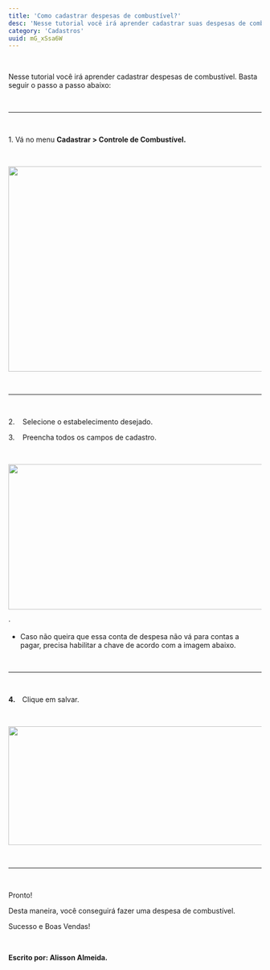 ```yaml
---
title: 'Como cadastrar despesas de combustível?'
desc: 'Nesse tutorial você irá aprender cadastrar suas despesas de combustível.'
category: 'Cadastros'
uuid: mG_xSsa6W
---
```


<p><br></p><p><span style='font-size: 14px;'>Nesse tutorial você irá aprender cadastrar despesas de combustível. Basta seguir o passo a passo abaixo:</span></p><p><br></p><hr><p><span><br></span></p><p><span>1. </span><span style='font-size: 14px;'>Vá no menu <strong>Cadastrar &gt; Controle de Combustível.</strong></span></p><p><span style='font-size: 14px;'><strong><br></strong></span></p><div class='se-component se-image-container __se__float-none'><figure style='margin: 0px;'><img data-index='0' style='width: 802px; height: 408px;' data-rotatey='' data-rotatex='' data-rotate='' data-size='802px,408px' data-origin=',' data-file-size='0' data-file-name='cadastrarCombustivel1.png' data-align='none' data-proportion='true' alt='' src='https://vendergas.github.io/vendergas-imagens/cadastrarCombustivel1.png'>                                        </figure></div><p><span><span><br></span></span></p><hr><p><span><span><br></span></span></p><p><span><span>2.<span>&nbsp; &nbsp;&nbsp;</span></span></span><span style='font-size: 14px;'>Selecione o estabelecimento desejado.</span></p><p>3.&nbsp;&nbsp;&nbsp; <span style='font-size: 14px;'>Preencha todos os campos de cadastro.</span></p><p><br></p><div class='se-component se-image-container __se__float-none'><figure style='margin: 0px;'><img data-index='1' style='width: 819px; height: 289px;' data-rotatey='' data-rotatex='' data-rotate='' data-size='819px,289px' data-origin=',' data-file-size='0' data-file-name='cadastrarCombustivel2.png' data-align='none' data-proportion='true' alt='' src='https://vendergas.github.io/vendergas-imagens/cadastrarCombustivel2.png'>                                    </figure></div><p><span><span>·<span>&nbsp;&nbsp;&nbsp;&nbsp;&nbsp;&nbsp;&nbsp;&nbsp;</span></span></span></p><ul>                            <li><span style='font-size: 14px;'>Caso não queira que essa conta de despesa não vá para contas a pagar, precisa habilitar a chave de acordo com a imagem abaixo.</span></li></ul><p><br></p><hr><p><strong><span><span><br></span></span></strong></p><p><strong><span><span>4.<span>&nbsp;&nbsp;&nbsp;</span></span></span></strong><span> </span><span style='font-size: 14px;'>Clique em salvar.</span></p><p><span style='font-size: 14px;'>​</span></p><div class='se-component se-image-container __se__float-none'><figure style='margin: 0px;'><img data-index='2' style='width: 772px; height: 236px;' data-rotatey='' data-rotatex='' data-rotate='' data-size='772px,236px' data-origin=',' data-file-size='0' data-file-name='cadastrarCombustivel3.png' data-align='none' data-proportion='true' alt='' src='https://vendergas.github.io/vendergas-imagens/cadastrarCombustivel3.png'>                            </figure></div><p><span style='font-size: 14px;'>​<br></span></p><hr><p><span style='font-size: 14px;'><br></span></p><p><span style='font-size: 14px;'>Pronto!</span></p><p><span style='font-size: 14px;'>Desta maneira, você conseguirá fazer uma despesa de combustível.</span></p><p><span style='font-size: 14px;'>Sucesso e Boas Vendas!</span></p><p><span style='font-size: 14px;'><br></span></p><p><span style='font-size: 14px;'><strong>Escrito por: Alisson Almeida.</strong></span></p>

